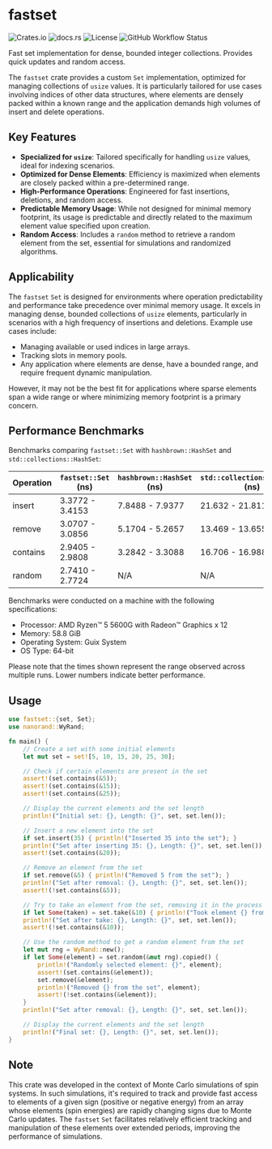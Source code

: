 # fastset

![Crates.io](https://img.shields.io/crates/v/fastset)
![docs.rs](https://img.shields.io/docsrs/fastset)
![License](https://img.shields.io/crates/l/fastset)
![GitHub Workflow Status](https://github.com/b-vitamins/fastset/actions/workflows/rust.yml/badge.svg)

Fast set implementation for dense, bounded integer collections. Provides quick updates and random access.

The `fastset` crate provides a custom `Set` implementation, optimized for managing collections of `usize` values. It is particularly tailored for use cases involving indices of other data structures, where elements are densely packed within a known range and the application demands high volumes of insert and delete operations.

## Key Features

- **Specialized for `usize`**: Tailored specifically for handling `usize` values, ideal for indexing scenarios.
- **Optimized for Dense Elements**: Efficiency is maximized when elements are closely packed within a pre-determined range.
- **High-Performance Operations**: Engineered for fast insertions, deletions, and random access.
- **Predictable Memory Usage**: While not designed for minimal memory footprint, its usage is predictable and directly related to the maximum element value specified upon creation.
- **Random Access**: Includes a `random` method to retrieve a random element from the set, essential for simulations and randomized algorithms.

## Applicability

The `fastset` `Set` is designed for environments where operation predictability and performance take precedence over minimal memory usage. It excels in managing dense, bounded collections of `usize` elements, particularly in scenarios with a high frequency of insertions and deletions. Example use cases include:
- Managing available or used indices in large arrays.
- Tracking slots in memory pools.
- Any application where elements are dense, have a bounded range, and require frequent dynamic manipulation.

However, it may not be the best fit for applications where sparse elements span a wide range or where minimizing memory footprint is a primary concern.

## Performance Benchmarks

Benchmarks comparing `fastset::Set` with `hashbrown::HashSet` and `std::collections::HashSet`:

| Operation  | `fastset::Set` (ns) | `hashbrown::HashSet` (ns) | `std::collections::HashSet` (ns) |
|------------|---------------------|---------------------------|----------------------------------|
| insert     | 3.3772 - 3.4153     | 7.8488 - 7.9377           | 21.632 - 21.811                  |
| remove     | 3.0707 - 3.0856     | 5.1704 - 5.2657           | 13.469 - 13.655                  |
| contains   | 2.9405 - 2.9808     | 3.2842 - 3.3088           | 16.706 - 16.988                  |
| random     | 2.7410 - 2.7724     | N/A                       | N/A                              |

Benchmarks were conducted on a machine with the following specifications:
- Processor: AMD Ryzen™ 5 5600G with Radeon™ Graphics x 12
- Memory: 58.8 GiB
- Operating System: Guix System
- OS Type: 64-bit

Please note that the times shown represent the range observed across multiple runs. Lower numbers indicate better performance.

## Usage

```rust
use fastset::{set, Set};
use nanorand::WyRand;

fn main() {
    // Create a set with some initial elements
    let mut set = set![5, 10, 15, 20, 25, 30]; 

    // Check if certain elements are present in the set
    assert!(set.contains(&5));
    assert!(set.contains(&15));
    assert!(set.contains(&25));

    // Display the current elements and the set length
    println!("Initial set: {}, Length: {}", set, set.len());

    // Insert a new element into the set
    if set.insert(35) { println!("Inserted 35 into the set"); }
    println!("Set after inserting 35: {}, Length: {}", set, set.len());
    assert!(set.contains(&20));

    // Remove an element from the set
    if set.remove(&5) { println!("Removed 5 from the set"); }
    println!("Set after removal: {}, Length: {}", set, set.len());
    assert!(!set.contains(&5));

    // Try to take an element from the set, removing it in the process
    if let Some(taken) = set.take(&10) { println!("Took element {} from the set", taken); }
    println!("Set after take: {}, Length: {}", set, set.len());
    assert!(!set.contains(&10));

    // Use the random method to get a random element from the set
    let mut rng = WyRand::new();
    if let Some(element) = set.random(&mut rng).copied() {
        println!("Randomly selected element: {}", element);
        assert!(set.contains(&element));
        set.remove(&element);
        println!("Removed {} from the set", element);
        assert!(!set.contains(&element));
    }
    println!("Set after removal: {}, Length: {}", set, set.len());

    // Display the current elements and the set length
    println!("Final set: {}, Length: {}", set, set.len());
}
```

## Note

This crate was developed in the context of Monte Carlo simulations of spin systems. In such simulations, it's required to track and provide fast access to elements of a given sign (positive or negative energy) from an array whose elements (spin energies) are rapidly changing signs due to Monte Carlo updates. The `fastset` `Set` facilitates relatively efficient tracking and manipulation of these elements over extended periods, improving the performance of simulations.